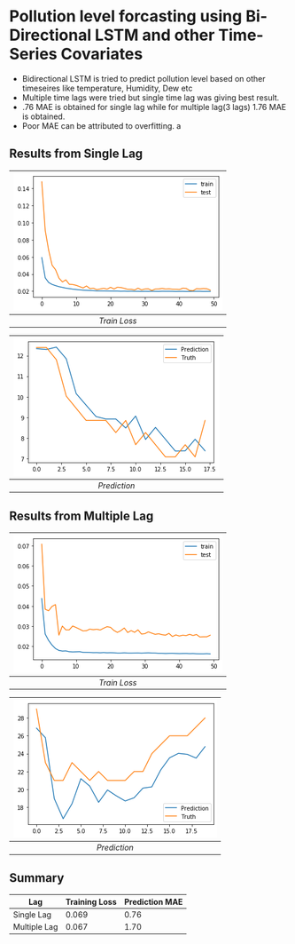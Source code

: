 # Pollution level forcasting using Bi-Directional LSTM and other Time-Series Covariates 

- Bidirectional LSTM is tried to predict pollution level based on other timeseires like temperature, Humidity, Dew etc
- Multiple time lags were tried but single time lag was giving best result.
- .76 MAE is obtained for single lag while for multiple lag(3 lags) 1.76 MAE is obtained.
- Poor MAE can be attributed to overfitting.
a

## Results from Single Lag
|![Train Loss](https://github.com/Ayush-Learner/Data-Science-ML-Practice/blob/master/Time%20Series%20Forcasting/Image/Train%20loss%20for%20single%20lag.png)|
|:--:| 
|*Train Loss* |

|![Prediction](https://github.com/Ayush-Learner/Data-Science-ML-Practice/blob/master/Time%20Series%20Forcasting/Image/prediction%20for%20single%20lag.png)|
|:--:| 
|*Prediction*|

## Results from Multiple Lag
|![Train Loss](https://github.com/Ayush-Learner/Data-Science-ML-Practice/blob/master/Time%20Series%20Forcasting/Image/Train%20loss%20for%20multiple%20lag.png)|
|:--:| 
|*Train Loss*|

|![Prediction](https://github.com/Ayush-Learner/Data-Science-ML-Practice/blob/master/Time%20Series%20Forcasting/Image/prediction%20for%20multiple%20lag.png)|
|:--:|
|*Prediction*|



## Summary
Lag    |    Training Loss   |   Prediction MAE    |
------------- | ------------- | ------------- | 
Single Lag  | 0.069  | 0.76  |
Multiple Lag  | 0.067  | 1.70  |
